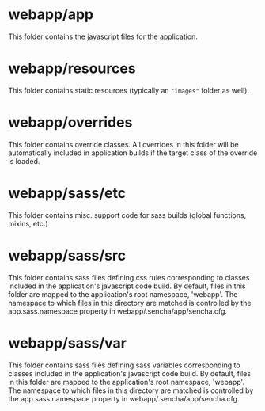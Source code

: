 # webapp/app

This folder contains the javascript files for the application.

# webapp/resources

This folder contains static resources (typically an `"images"` folder as well).

# webapp/overrides

This folder contains override classes. All overrides in this folder will be 
automatically included in application builds if the target class of the override
is loaded.

# webapp/sass/etc

This folder contains misc. support code for sass builds (global functions, 
mixins, etc.)

# webapp/sass/src

This folder contains sass files defining css rules corresponding to classes
included in the application's javascript code build.  By default, files in this 
folder are mapped to the application's root namespace, 'webapp'. The
namespace to which files in this directory are matched is controlled by the
app.sass.namespace property in webapp/.sencha/app/sencha.cfg. 

# webapp/sass/var

This folder contains sass files defining sass variables corresponding to classes
included in the application's javascript code build.  By default, files in this 
folder are mapped to the application's root namespace, 'webapp'. The
namespace to which files in this directory are matched is controlled by the
app.sass.namespace property in webapp/.sencha/app/sencha.cfg. 

